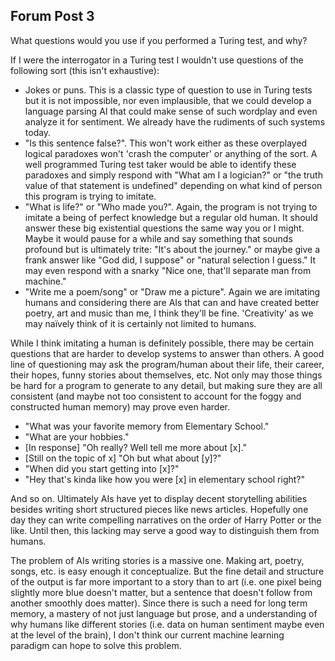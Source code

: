 ## Forum Post 3
What questions would you use if you performed a Turing test, and why?

If I were the interrogator in a Turing test I wouldn't use questions of the following sort (this isn't exhaustive):
- Jokes or puns. This is a classic type of question to use in Turing tests but it is not impossible, nor even implausible, that we could develop a language parsing AI that could make sense of such wordplay and even analyze it for sentiment. We already have the rudiments of such systems today.
- "Is this sentence false?". This won't work either as these overplayed logical paradoxes won't 'crash the computer' or anything of the sort. A well programmed Turing test taker would be able to identify these paradoxes and simply respond with "What am I a logician?" or "the truth value of that statement is undefined" depending on what kind of person this program is trying to imitate.
- "What is life?" or "Who made you?". Again, the program is not trying to imitate a being of perfect knowledge but a regular old human. It should answer these big existential questions the same way you or I might. Maybe it would pause for a while and say something that sounds profound but is ultimately trite: "It's about the journey." or maybe give a frank answer like "God did, I suppose" or "natural selection I guess." It may even respond with a snarky "Nice one, that'll separate man from machine."
- "Write me a poem/song" or "Draw me a picture". Again we are imitating humans and considering there are AIs that can and have created better poetry, art and music than me, I think they'll be fine. 'Creativity' as we may naïvely think of it is certainly not limited to humans.

While I think imitating a human is definitely possible, there may be certain questions that are harder to develop systems to answer than others. A good line of questioning may ask the program/human about their life, their career, their hopes, funny stories about themselves, etc. Not only may those things be hard for a program to generate to any detail, but making sure they are all consistent (and maybe not too consistent to account for the foggy and constructed human memory) may prove even harder.

- "What was your favorite memory from Elementary School."
- "What are your hobbies."
- [In response] "Oh really? Well tell me more about [x]."
- [Still on the topic of x] "Oh but what about [y]?"
- "When did you start getting into [x]?"
- "Hey that's kinda like how you were [x] in elementary school right?"

And so on. Ultimately AIs have yet to display decent storytelling abilities besides writing short structured pieces like news articles. Hopefully one day they can write compelling narratives on the order of Harry Potter or the like. Until then, this lacking may serve a good way to distinguish them from humans.

The problem of AIs writing stories is a massive one. Making art, poetry, songs, etc. is easy enough it conceptualize. But the fine detail and structure of the output is far more important to a story than to art (i.e. one pixel being slightly more blue doesn't matter, but a sentence that doesn't follow from another smoothly does matter). Since there is such a need for long term memory, a mastery of not just language but prose, and a understanding of why humans like different stories (i.e. data on human sentiment maybe even at the level of the brain), I don't think our current machine learning paradigm can hope to solve this problem.
